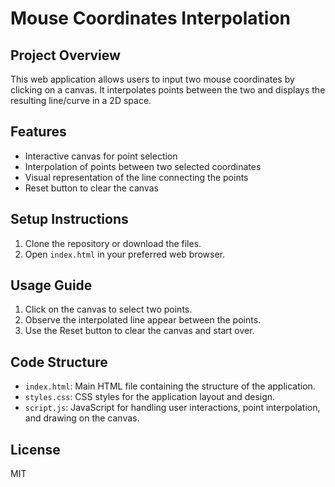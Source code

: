 # Mouse Coordinates Interpolation

## Project Overview
This web application allows users to input two mouse coordinates by clicking on a canvas. It interpolates points between the two and displays the resulting line/curve in a 2D space.

## Features
- Interactive canvas for point selection
- Interpolation of points between two selected coordinates
- Visual representation of the line connecting the points
- Reset button to clear the canvas

## Setup Instructions
1. Clone the repository or download the files.
2. Open `index.html` in your preferred web browser.

## Usage Guide
1. Click on the canvas to select two points.
2. Observe the interpolated line appear between the points.
3. Use the Reset button to clear the canvas and start over.

## Code Structure
- `index.html`: Main HTML file containing the structure of the application.
- `styles.css`: CSS styles for the application layout and design.
- `script.js`: JavaScript for handling user interactions, point interpolation, and drawing on the canvas.

## License
MIT